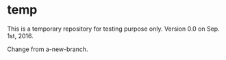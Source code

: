# temp
This is a temporary repository for testing purpose only.
Version 0.0 on Sep. 1st, 2016.

Change from a-new-branch.
